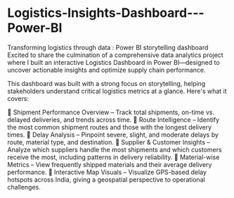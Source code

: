 # Logistics-Insights-Dashboard---Power-BI
Transforming logistics through data : Power BI storytelling dashboard
Excited to share the culmination of a comprehensive data analytics project where I built an interactive Logistics Dashboard in Power BI—designed to uncover actionable insights and optimize supply chain performance.

This dashboard was built with a strong focus on storytelling, helping stakeholders understand critical logistics metrics at a glance. Here's what it covers:

🔹 Shipment Performance Overview – Track total shipments, on-time vs. delayed deliveries, and trends across time.
🔹 Route Intelligence – Identify the most common shipment routes and those with the longest delivery times.
🔹 Delay Analysis – Pinpoint severe, slight, and moderate delays by route, material type, and destination.
🔹 Supplier & Customer Insights – Analyze which suppliers handle the most shipments and which customers receive the most, including patterns in delivery reliability.
🔹 Material-wise Metrics – View frequently shipped materials and their average delivery performance.
🔹 Interactive Map Visuals – Visualize GPS-based delay hotspots across India, giving a geospatial perspective to operational challenges.
